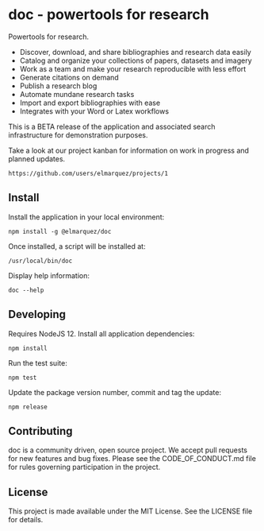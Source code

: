 doc - powertools for research
=============================

Powertools for research.

- Discover, download, and share bibliographies and research data easily
- Catalog and organize your collections of papers, datasets and imagery
- Work as a team and make your research reproducible with less effort
- Generate citations on demand
- Publish a research blog
- Automate mundane research tasks
- Import and export bibliographies with ease
- Integrates with your Word or Latex workflows

This is a BETA release of the application and associated search infrastructure
for demonstration purposes.

Take a look at our project kanban for information on work in progress and
planned updates.

    https://github.com/users/elmarquez/projects/1


## Install

Install the application in your local environment:

    npm install -g @elmarquez/doc

Once installed, a script will be installed at:

    /usr/local/bin/doc

Display help information:

    doc --help


## Developing

Requires NodeJS 12. Install all application dependencies:

    npm install

Run the test suite:

    npm test

Update the package version number, commit and tag the update:

    npm release

    
## Contributing

doc is a community driven, open source project. We accept pull requests for
new features and bug fixes. Please see the CODE_OF_CONDUCT.md file for rules
governing participation in the project.

    
## License

This project is made available under the MIT License. See the LICENSE file for
details.

